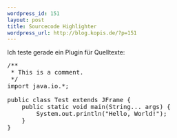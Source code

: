 ```yaml
--- 
wordpress_id: 151
layout: post
title: Sourcecode Highlighter
wordpress_url: http://blog.kopis.de/?p=151
---
```


Ich teste gerade ein Plugin f&uuml;r Quelltexte:

<pre class="brush: java">
/**
 * This is a comment.
 */
import java.io.*;

public class Test extends JFrame {
    public static void main(String... args) {
        System.out.println("Hello, World!");
    }
}
</pre>
